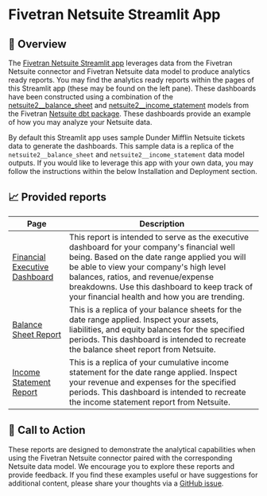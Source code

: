 # Fivetran Netsuite Streamlit App
## 📣 Overview

The [Fivetran Netsuite Streamlit app](https://fivetran-netsuite.streamlit.app/) leverages data from the Fivetran Netsuite connector and Fivetran Netsuite data model to produce analytics ready reports. You may find the analytics ready reports within the pages of this Streamlit app (these may be found on the left pane). These dashboards have been constructed using a combination of the [netsuite2__balance_sheet](https://fivetran.github.io/dbt_netsuite/#!/model/model.netsuite2.netsuite2__balance_sheet) and [netsuite2__income_statement](https://fivetran.github.io/dbt_netsuite/#!/model/model.netsuite2.netsuite2__income_statement) models from the Fivetran [Netsuite dbt package](https://github.com/fivetran/dbt_netsuite). These dashboards provide an example of how you may analyze your Netsuite data.

By default this Streamlit app uses sample Dunder Mifflin Netsuite tickets data to generate the dashboards. This sample data is a replica of the `netsuite2__balance_sheet` and `netsuite2__income_statement` data model outputs. If you would like to leverage this app with your own data, you may follow the instructions within the below Installation and Deployment section.

## 📈 Provided reports

| **Page** | **Description** |
|----------|-----------------|
| [Financial Executive Dashboard](https://fivetran-netsuite.streamlit.app/financial_executive_dashboard) | This report is intended to serve as the executive dashboard for your company's financial well being. Based on the date range applied you will be able to view your company's high level balances, ratios, and revenue/expense breakdowns. Use this dashboard to keep track of your financial health and how you are trending. |
| [Balance Sheet Report](https://fivetran-netsuite.streamlit.app/balance_sheet_report) | This is a replica of your balance sheets for the date range applied. Inspect your assets, liabilities, and equity balances for the specified periods. This dashboard is intended to recreate the balance sheet report from Netsuite. | 
| [Income Statement Report](https://fivetran-netsuite.streamlit.app/profit_and_loss_report) | This is a replica of your cumulative income statement for the date range applied. Inspect your revenue and expenses for the specified periods. This dashboard is intended to recreate the income statement report from Netsuite. | 

## 🎯 Call to Action
These reports are designed to demonstrate the analytical capabilities when using the Fivetran Netsuite connector paired with the corresponding Netsuite data model. We encourage you to explore these reports and provide feedback. If you find these examples useful or have suggestions for additional content, please share your thoughts via a [GitHub issue](https://github.com/fivetran/streamlit_netsuite/issues/new). 
